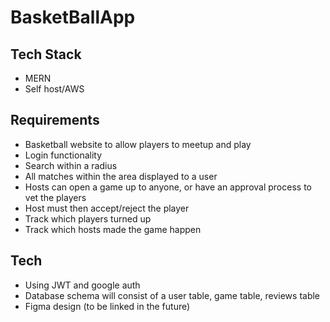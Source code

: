 ﻿# BasketBallApp

## Tech Stack
- MERN
- Self host/AWS

## Requirements
- Basketball website to allow players to meetup and play
- Login functionality
- Search within a radius
- All matches within the area displayed to a user
- Hosts can open a game up to anyone, or have an approval process to vet the players
- Host must then accept/reject the player
- Track which players turned up
- Track which hosts made the game happen

## Tech
- Using JWT and google auth
- Database schema will consist of a user table, game table, reviews table
- Figma design (to be linked in the future)


